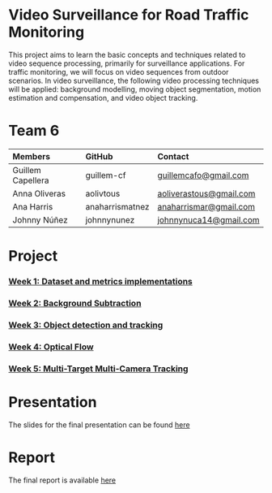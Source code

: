 # Video Surveillance for Road Traffic Monitoring

This project aims to learn the basic concepts and techniques related to video sequence processing, primarily for
surveillance applications. For traffic monitoring, we will focus on video sequences from outdoor scenarios. In video
surveillance, the following video processing techniques will be applied: background modelling, moving object
segmentation, motion estimation and compensation, and video object tracking.

# Team 6

| Members           | GitHub          | Contact                 |
|:------------------|:----------------|:------------------------|
| Guillem Capellera | guillem-cf      | guillemcafo@gmail.com   |
| Anna Oliveras     | aolivtous       | aoliverastous@gmail.com |
| Ana Harris        | anaharrismatnez | anaharrismar@gmail.com  |
| Johnny Núñez      | johnnynunez     | johnnynuca14@gmail.com  |

# Project

### [Week 1: Dataset and metrics implementations](https://github.com/mcv-m6-video/mcv-m6-2023-team6/tree/main/week1)

### [Week 2: Background Subtraction](https://github.com/mcv-m6-video/mcv-m6-2023-team6/tree/main/week2)

### [Week 3: Object detection and tracking](https://github.com/mcv-m6-video/mcv-m6-2023-team6/tree/main/week3)

### [Week 4: Optical Flow](https://github.com/mcv-m6-video/mcv-m6-2023-team6/tree/main/week4)

### [Week 5: Multi-Target Multi-Camera Tracking](https://github.com/mcv-m6-video/mcv-m6-2023-team6/tree/main/week5)

# Presentation

The slides for the final presentation can be found [here]()

# Report

The final report is available [here]()
